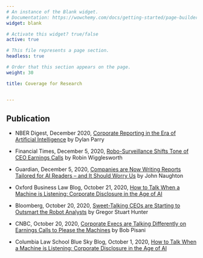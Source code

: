 ```yaml
---
# An instance of the Blank widget.
# Documentation: https://wowchemy.com/docs/getting-started/page-builder/
widget: blank

# Activate this widget? true/false
active: true

# This file represents a page section.
headless: true

# Order that this section appears on the page.
weight: 30

title: Coverage for Research


---
```


## **Publication**

- NBER Digest, December 2020, [Corporate Reporting in the Era of Artificial Intelligence](https://www.nber.org/sites/default/files/2020-11/dec20.pdf) by Dylan Parry 

- Financial Times, December 5, 2020, [Robo-Surveillance Shifts Tone of CEO Earnings Calls](https://www.ft.com/content/ca086139-8a0f-4d36-a39d-409339227832) by Robin Wigglesworth

- Guardian, December 5, 2020, [Companies are Now Writing Reports Tailored for AI Readers – and It Should Worry Us](https://www.theguardian.com/commentisfree/2020/dec/05/companies-are-now-writing-reports-tailored-for-ai-readers-and-it-should-worry-us) by John Naughton

- Oxford Business Law Blog, October 21, 2020, [How to Talk When a Machine is Listening: Corporate Disclosure in the Age of AI](https://www.law.ox.ac.uk/business-law-blog/blog/2020/10/how-talk-when-machine-listening-corporate-disclosure-age-ai)

- Bloomberg, October 20, 2020, [Sweet-Talking CEOs are Starting to Outsmart the Robot Analysts](https://www.bloomberg.com/news/articles/2020-10-20/sweet-talking-ceos-are-starting-to-outsmart-the-robot-analysts) by Gregor Stuart Hunter

- CNBC, October 20, 2020, [Corporate Execs are Talking Differently on Earnings Calls to Please the Machines](https://www.cnbc.com/amp/2020/10/20/corporate-execs-are-talking-differently-on-earnings-calls-to-please-the-machines.html) by Bob Pisani

- Columbia Law School Blue Sky Blog, October 1, 2020, [How to Talk When a Machine is Listening: Corporate Disclosure in the Age of AI](https://clsbluesky.law.columbia.edu/2020/10/01/how-to-talk-when-a-machine-is-listening-corporate-disclosure-in-the-age-of-ai/)


